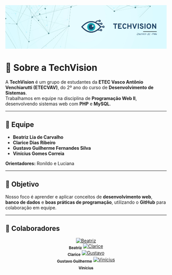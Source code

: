 <p align="center">
  <img src="techVISION (1).png">
</p>

# 👋 Sobre a TechVision

A **TechVision** é um grupo de estudantes da **ETEC Vasco Antônio Venchiarutti (ETECVAV)**, do 2º ano do curso de **Desenvolvimento de Sistemas**.  
Trabalhamos em equipe na disciplina de **Programação Web II**, desenvolvendo sistemas web com **PHP** e **MySQL**.  

---

## 👥 Equipe
- **Beatriz Lia de Carvalho**  
- **Clarice Dias Ribeiro**  
- **Gustavo Guilherme Fernandes Silva**  
- **Vinícius Gomes Correia**  

**Orientadores:** Ronildo e Luciana  

---

## 🌟 Objetivo
Nosso foco é aprender e aplicar conceitos de **desenvolvimento web**, **banco de dados** e **boas práticas de programação**, utilizando o **GitHub** para colaboração em equipe.

---

## 🤝 Colaboradores
<p align="center">
  <a href="https://github.com/vinigc-dev"><img src="https://avatars.githubusercontent.com/u/ID1?v=4" width="100px;" alt="Beatriz"/><br /><sub><b>Beatriz</b></sub></a>  
  <a href="https://github.com/clarihlinda"><img src="https://avatars.githubusercontent.com/u/ID2?v=4" width="100px;" alt="Clarice"/><br /><sub><b>Clarice</b></sub></a>  
  <a href="https://github.com/BeatrizLima08"><img src="https://avatars.githubusercontent.com/u/ID3?v=4" width="100px;" alt="Gustavo"/><br /><sub><b>Gustavo Guilherme</b></sub></a>  
  <a href="https://github.com/GustavoGG2807"><img src="https://avatars.githubusercontent.com/u/ID4?v=4" width="100px;" alt="Vinícius"/><br /><sub><b>Vinícius</b></sub></a>  
</p>
